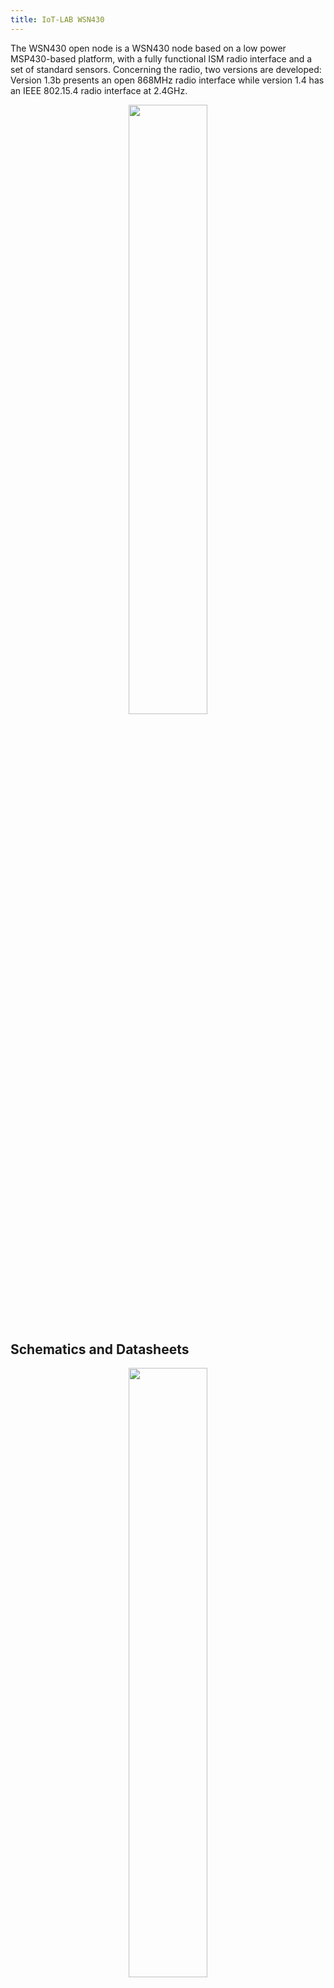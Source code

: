 ```yaml
---
title: IoT-LAB WSN430
---
```


The WSN430 open node is a WSN430 node based on a low power MSP430-based platform, with a fully functional ISM radio interface and a set of standard sensors. Concerning the radio, two versions are developed: Version 1.3b presents an open 868MHz radio interface while version 1.4 has an IEEE 802.15.4 radio interface at 2.4GHz.

<div style="text-align:center">
<img src="{{ '/assets/images/archives/' | relative_url}}wsn430-archi.png" style="width:50%;"/>
</div>

## Schematics and Datasheets

<div style="text-align:center">
<img src="{{ '/assets/images/archives/' | relative_url}}wsn430-impl.png" style="width:50%;"/>
</div>

In details, the hardware components are :

**Micro-controller MSP430** - The MSP430 core used is  a [MSP430F1611 MCU](http://www.ti.com/product/msp430f1611), offering 48kbyte ROM, and 10kbyte RAM. 2 USARTs modules provide SPI, I2C, and UART communications. We also get various I/O lines, interruptables or not, a 6 channels ADC  and a 2 channels ADC/DAC (12 bit resolution).

**Sensors** -  3 physical sensors are mounted on WSN430 nodes :
  * Temperature ([Maxim DS1722](http://www.maximintegrated.com/datasheet/index.mvp/id/2766)), with digital SPI output (connected on USART1 module).
  * Sound (omnidirectional microphone, Kingstate KEEG1540), with analog output. (connected on ADC5)
  * Ambient light ([Taos TSL2550](http://www.alldatasheet.com/datasheet-pdf/pdf/203052/TAOS/TSL2550.html)), with digital I2C output. (connected on USART0 module)

**Radio** - WSN430 nodes in version 1.3b have a 868MHz radio interface. The radio chip is the [TI CC1101](http://www.ti.com/product/cc1101) (software and pin compatible with previous CC1100 version). Two types of antenna are available, the main one being an omnidirectionnal PCB antenna. There is an
option for an external SMA antenna (The SMA connector is not mounted, but pads exists). The type is selected thanks to 2 capacitors (C5, C25 on design board) mounted or not. Note that the PCB antenna is designed to be used with a Varta Polyex battery at the node bottom for right radio propagation.


WSN430 nodes in version 1.4 have a 2.4GHz radio interface. The radio chip is the [TI CC2420](http://www.ti.com/product/cc2420) radio chipset, offering a IEEE802.15.4-compliant interface. The chosen antenna is an omnidirectional SMD chip (reference Fractus Compact Reach Xtend).

**Serial Number** -  An EEPROM serial number is available thanks to a Maxim [<i class="far fa-file-pdf"/>&nbsp;DS2411](http://datasheets.maximintegrated.com/en/ds/DS2411.pdf) chip, giving each node a unique identifier, readable by the MPS430 firmware over a 1-Wire interface.

**Flash memory** - Additionnal external flash memory is provided on a 1MByte chip ([ST M25P80](http://www.micron.com/parts/nor-flash/serial-nor-flash/m25p80-vmc6g)) accessed through SPI bus.

**Battery charger** - The power supply is controlled by a [Microchip MCP73861](http://www.microchip.com/wwwproducts/Devices.aspx?dDocName=en020210) chip. It allows battery charge,  and is supervised by MSP430 through 2 digital outputs (connected to MSP430 GPIOs).

**Three LEDs (green, red, blue)**

The SensLAB node hardware is described in details in an [<i class="far fa-file-pdf"/>&nbsp;ANR report](http://github.com/iot-lab/iot-lab/wiki/Docs/senslab-deliverable-d1.1a.pdf)  

Here are the two WSN430 schematics, one for each of the radio chips:
  * [<i class="far fa-file-pdf"/> WSN430V1.3B schematics (CC1101 radio)]({{ site.baseurl }}{% link assets/misc/archives/wsn430-v1.3b-schema.pdf %})
  * [<i class="far fa-file-pdf"/> WSN430V1.4 schematics (CC2420 radio)]({{ site.baseurl }}{% link assets/misc/archives/wsn430-v1.4-schema.pdf %})

## Dock

The WSN430 can be used stand-alone using an additional board called "Dock" and a JTAG programmer which allows to program and debug software on the WSN430. More details on [[Hardware_Wsn430 dock]]

## Bugs

  * CC2420 interrupt line (radio packet reception) not wired to the MSP430.
  * Sound sensor is not usable (noise registration)
